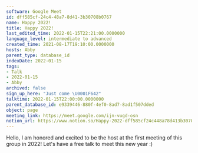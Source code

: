 ```yaml
---
software: Google Meet
id: dff585cf-24c4-48a7-8d41-3b30708b0767
name: Happy 2022!
title: Happy 2022!
last_edited_time: 2022-01-15T22:21:00.0000000
language_level: intermediate to advanced
created_time: 2021-08-17T19:10:00.0000000
hosts: Abby
parent_type: database_id
indexDate: 2022-01-15
tags:
- Talk
- 2022-01-15
- Abby
archived: false
sign_up_here: "Just come \U0001F642"
talktime: 2022-01-15T22:00:00.0000000
parent_database_id: e9339446-880f-4ef0-8ad7-8ad1f507dded
object: page
meeting_link: https://meet.google.com/ijn-vugd-osn
notion_url: https://www.notion.so/Happy-2022-dff585cf24c448a78d413b30708b0767
---
```


Hello, I am honored and excited to be the host at the first meeting of this group in 2022! Let's have a free talk to meet this new year :)






